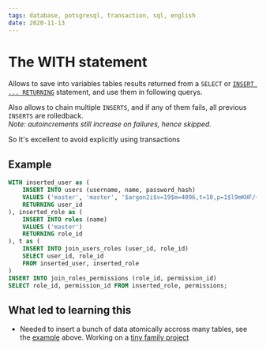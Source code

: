 ```yaml
---
tags: database, potsgresql, transaction, sql, english
date: 2020-11-13
---
```


# The WITH statement

Allows to save into variables tables results returned from a `SELECT` or [`INSERT ... RETURNING`](INSERT%20...%20RETURNING.md) statement, and use them in following querys.

Also allows to chain multiple `INSERTS`, and if any of them fails, all previous `INSERTS` are rolledback.\
*Note: autoincrements still increase on failures, hence skipped.*

So It's excellent to avoid explicitly using transactions

## Example

```sql
WITH inserted_user as (
    INSERT INTO users (username, name, password_hash)
    VALUES ('master', 'master', '$argon2i$v=19$m=4096,t=10,p=1$l9mKHF/++OJO4Fzj5VvOxw$smezKrrynx74W2+7L4zyiKUXWFdQDqdKf2RBMU4p0JI')
    RETURNING user_id
), inserted_role as (
    INSERT INTO roles (name)
    VALUES ('master')
    RETURNING role_id
), t as (
    INSERT INTO join_users_roles (user_id, role_id)
    SELECT user_id, role_id
    FROM inserted_user, inserted_role
)
INSERT INTO join_roles_permissions (role_id, permission_id)
SELECT role_id, permission_id FROM inserted_role, permissions;
```

## What led to learning this

- Needed to insert a bunch of data atomically accross many tables, see the [example](#example) above. Working on a [tiny family project](https://github.com/taionca/taionca/)
